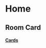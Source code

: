 # Home <!-- {docsify-ignore-all} -->

## Room Card
####  [Cards](mushroom-cards/home/roomcard-01)

<!--
## Chips
####  [Cards](mushroom-cards/home/chips-01)
![](../../images/placeholder.png)-->
